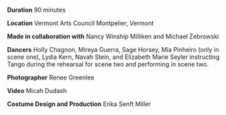 **Duration**
90 minutes

**Location**
Vermont Arts Council
Montpelier, Vermont

**Made in collaboration with** Nancy Winship Milliken and Michael Zebrowski

**Dancers** Holly Chagnon, Mireya Guerra, Sage Horsey, Mia Pinheiro (only in scene one), Lydia Kern, Navah Stein, and Elizabeth Marie Seyler instructing Tango during the rehearsal for scene two and performing in scene two.

**Photographer** Renee Greenlee

**Video** Micah Dudash

**Costume Design and Production** Erika Senft Miller